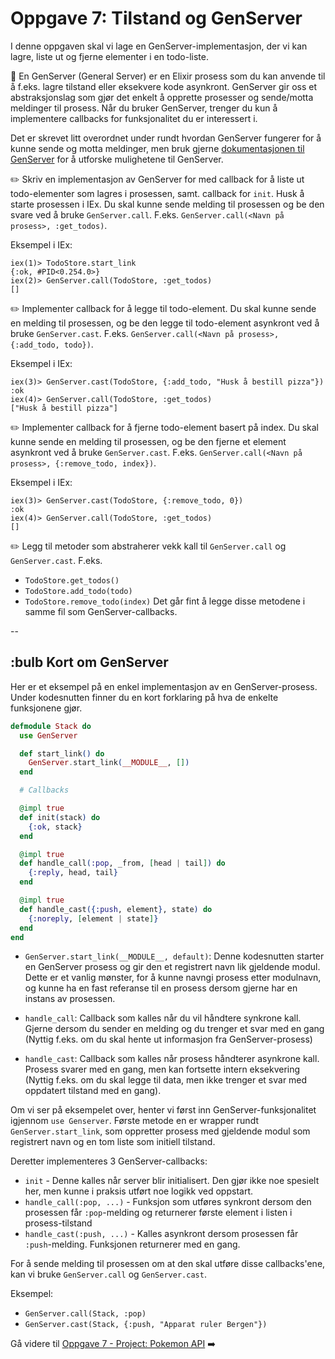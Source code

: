 # Oppgave 7: Tilstand og GenServer

I denne oppgaven skal vi lage en GenServer-implementasjon, der vi kan lagre, liste ut og fjerne elementer i en todo-liste. 

:book: En GenServer (General Server) er en Elixir prosess som du kan anvende til å f.eks. lagre tilstand eller eksekvere kode asynkront. GenServer gir oss et abstraksjonslag som gjør det enkelt å opprette prosesser og sende/motta meldinger til prosess. Når du bruker GenServer, trenger du kun å implementere callbacks for funksjonalitet du er interessert i.

Det er skrevet litt overordnet under rundt hvordan GenServer fungerer for å kunne sende og motta meldinger, 
men bruk gjerne [dokumentasjonen til GenServer](https://hexdocs.pm/elixir/1.12/GenServer.html) for å utforske mulighetene til GenServer. 

:pencil2: Skriv en implementasjon av GenServer for med callback for å liste ut todo-elementer som lagres i prosessen, samt. callback for `init`. Husk å starte prosessen i IEx.
Du skal kunne sende melding til prosessen og be den svare ved å bruke `GenServer.call`. F.eks. `GenServer.call(<Navn på prosess>, :get_todos)`.

Eksempel i IEx:
```
iex(1)> TodoStore.start_link
{:ok, #PID<0.254.0>}
iex(2)> GenServer.call(TodoStore, :get_todos)
[]
```

:pencil2: Implementer callback for å legge til todo-element.
Du skal kunne sende en melding til prosessen, og be den legge til todo-element asynkront ved å bruke `GenServer.cast`. F.eks. `GenServer.call(<Navn på prosess>, {:add_todo, todo})`.

Eksempel i IEx:
```
iex(3)> GenServer.cast(TodoStore, {:add_todo, "Husk å bestill pizza"})
:ok
iex(4)> GenServer.call(TodoStore, :get_todos)
["Husk å bestill pizza"]
```

:pencil2: Implementer callback for å fjerne todo-element basert på index.
Du skal kunne sende en melding til prosessen, og be den fjerne et element asynkront ved å bruke `GenServer.cast`. F.eks. `GenServer.call(<Navn på prosess>, {:remove_todo, index})`.

Eksempel i IEx:
```
iex(3)> GenServer.cast(TodoStore, {:remove_todo, 0})
:ok
iex(4)> GenServer.call(TodoStore, :get_todos)
[]
```

:pencil2: Legg til metoder som abstraherer vekk kall til `GenServer.call` og `GenServer.cast`.
F.eks.
- `TodoStore.get_todos()`
- `TodoStore.add_todo(todo)`
- `TodoStore.remove_todo(index)`
Det går fint å legge disse metodene i samme fil som GenServer-callbacks.

--

## :bulb Kort om GenServer 

Her er et eksempel på en enkel implementasjon av en GenServer-prosess. Under kodesnutten finner du en kort forklaring på hva de enkelte funksjonene gjør.

```elixir
defmodule Stack do
  use GenServer

  def start_link() do
    GenServer.start_link(__MODULE__, [])
  end

  # Callbacks

  @impl true
  def init(stack) do
    {:ok, stack}
  end

  @impl true
  def handle_call(:pop, _from, [head | tail]) do
    {:reply, head, tail}
  end

  @impl true
  def handle_cast({:push, element}, state) do
    {:noreply, [element | state]}
  end
end

```

- `GenServer.start_link(__MODULE__, default)`: Denne kodesnutten starter en GenServer prosess og gir den et registrert navn lik gjeldende modul. Dette er et vanlig mønster, for å kunne navngi prosess etter modulnavn, og kunne ha en fast referanse til en prosess dersom gjerne har en instans av prosessen. 

- `handle_call`: Callback som kalles når du vil håndtere synkrone kall. Gjerne dersom du sender en melding og du trenger et svar med en gang (Nyttig f.eks. om du skal hente ut informasjon fra GenServer-prosess)

- `handle_cast`: Callback som kalles når prosess håndterer asynkrone kall. Prosess svarer med en gang, men kan fortsette intern eksekvering (Nyttig f.eks. om du skal legge til data, men ikke trenger et svar med oppdatert tilstand med en gang).

Om vi ser på eksempelet over, henter vi først inn GenServer-funksjonalitet igjennom `use Genserver`. Første metode en er wrapper rundt `GenServer.start_link`, som oppretter prosess med gjeldende modul som registrert navn og en tom liste som initiell tilstand. 

Deretter implementeres 3 GenServer-callbacks:
- `init` - Denne kalles når server blir initialisert. Den gjør ikke noe spesielt her, men kunne i praksis utført noe logikk ved oppstart. 
- `handle_call(:pop, ...)` - Funksjon som utføres synkront dersom den prosessen får `:pop`-melding og returnerer første element i listen i prosess-tilstand
- `handle_cast(:push, ...)` - Kalles asynkront dersom prosessen får `:push`-melding. Funksjonen returnerer med en gang.

For å sende melding til prosessen om at den skal utføre disse callbacks'ene, kan vi bruke `GenServer.call` og `GenServer.cast`.

Eksempel: 
- `GenServer.call(Stack, :pop)` 
- `GenServer.cast(Stack, {:push, "Apparat ruler Bergen"})`


Gå videre til [Oppgave 7 - Project: Pokemon API](./oppgave7.md) :arrow_right:
